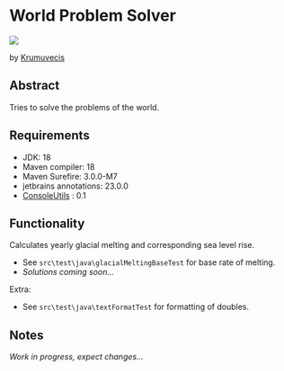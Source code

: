 # World Problem Solver

[![](https://jitpack.io/v/Krumuvecis/WorldProblemSolver.svg)](https://jitpack.io/#Krumuvecis/WorldProblemSolver)

by [Krumuvecis](https://github.com/Krumuvecis)


## Abstract

Tries to solve the problems of the world.


## Requirements

* JDK: 18
* Maven compiler: 18
* Maven Surefire: 3.0.0-M7
* jetbrains annotations: 23.0.0
* [ConsoleUtils](https://github.com/KruMF/ConsoleUtils) : 0.1


## Functionality

Calculates yearly glacial melting and corresponding sea level rise.
* See `src\test\java\glacialMeltingBaseTest` for base rate of melting.
* *Solutions coming soon...*

Extra:
* See `src\test\java\textFormatTest` for formatting of doubles.


## Notes

*Work in progress, expect changes...*
